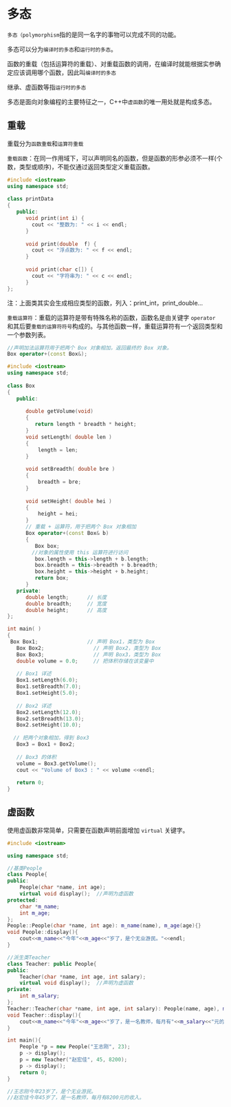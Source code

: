 # 多态

`多态（polymorphism`指的是同一名字的事物可以完成不同的功能。

多态可以分为`编译时的多态`和`运行时的多态`。

函数的重载（包括运算符的重载）、对重载函数的调用，在编译时就能根据实参确定应该调用哪个函数，因此叫`编译时的多态`

继承、虚函数等指`运行时的多态`

多态是面向对象编程的主要特征之一，C++中`虚函数`的唯一用处就是构成多态。

## 重载

重载分为`函数重载`和`运算符重载`

`重载函数`：在同一作用域下，可以声明同名的函数，但是函数的形参必须不一样(个数，类型或顺序)，不能仅通过返回类型定义重载函数。

```c++
#include <iostream>
using namespace std;
 
class printData
{
   public:
      void print(int i) {
        cout << "整数为: " << i << endl;
      }
 
      void print(double  f) {
        cout << "浮点数为: " << f << endl;
      }
 
      void print(char c[]) {
        cout << "字符串为: " << c << endl;
      }
};
```

 注：上面类其实会生成相应类型的函数，列入：print_int，print_double...

`重载运算符`：重载的运算符是带有特殊名称的函数，函数名是由关键字 `operator `和其后要`重载的运算符符号`构成的。与其他函数一样，重载运算符有一个返回类型和一个参数列表。

```c++
//声明加法运算符用于把两个 Box 对象相加，返回最终的 Box 对象。
Box operator+(const Box&);
```

```c++
#include <iostream>
using namespace std;
 
class Box
{
   public:
 
      double getVolume(void)
      {
         return length * breadth * height;
      }
      void setLength( double len )
      {
          length = len;
      }
 
      void setBreadth( double bre )
      {
          breadth = bre;
      }
 
      void setHeight( double hei )
      {
          height = hei;
      }
      // 重载 + 运算符，用于把两个 Box 对象相加
      Box operator+(const Box& b)
      {
         Box box;
        //对象的属性使用 this 运算符进行访问
         box.length = this->length + b.length;
         box.breadth = this->breadth + b.breadth;
         box.height = this->height + b.height;
         return box;
      }
   private:
      double length;      // 长度
      double breadth;     // 宽度
      double height;      // 高度
};

int main( )
{
 Box Box1;                // 声明 Box1，类型为 Box
   Box Box2;                // 声明 Box2，类型为 Box
   Box Box3;                // 声明 Box3，类型为 Box
   double volume = 0.0;     // 把体积存储在该变量中
 
   // Box1 详述
   Box1.setLength(6.0); 
   Box1.setBreadth(7.0); 
   Box1.setHeight(5.0);
 
   // Box2 详述
   Box2.setLength(12.0); 
   Box2.setBreadth(13.0); 
   Box2.setHeight(10.0);
  
  // 把两个对象相加，得到 Box3
   Box3 = Box1 + Box2;
 
   // Box3 的体积
   volume = Box3.getVolume();
   cout << "Volume of Box3 : " << volume <<endl;
 
   return 0;
}
```

## 虚函数

使用虚函数非常简单，只需要在函数声明前面增加 `virtual` 关键字。

```c++
#include <iostream>

using namespace std;

//基类People
class People{
public:
    People(char *name, int age);
    virtual void display();  //声明为虚函数
protected:
    char *m_name;
    int m_age;
};
People::People(char *name, int age): m_name(name), m_age(age){}
void People::display(){
    cout<<m_name<<"今年"<<m_age<<"岁了，是个无业游民。"<<endl;
}

//派生类Teacher
class Teacher: public People{
public:
    Teacher(char *name, int age, int salary);
    virtual void display();  //声明为虚函数
private:
    int m_salary;
};
Teacher::Teacher(char *name, int age, int salary): People(name, age), m_salary(salary){}
void Teacher::display(){
    cout<<m_name<<"今年"<<m_age<<"岁了，是一名教师，每月有"<<m_salary<<"元的收入。"<<endl;
}

int main(){
    People *p = new People("王志刚", 23);
    p -> display();
    p = new Teacher("赵宏佳", 45, 8200);
    p -> display();
    return 0;
}

//王志刚今年23岁了，是个无业游民。
//赵宏佳今年45岁了，是一名教师，每月有8200元的收入。
```
